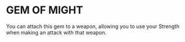 # GEM OF MIGHT

You can attach this gem to a weapon, allowing you to use your Strength when making an attack with that weapon.